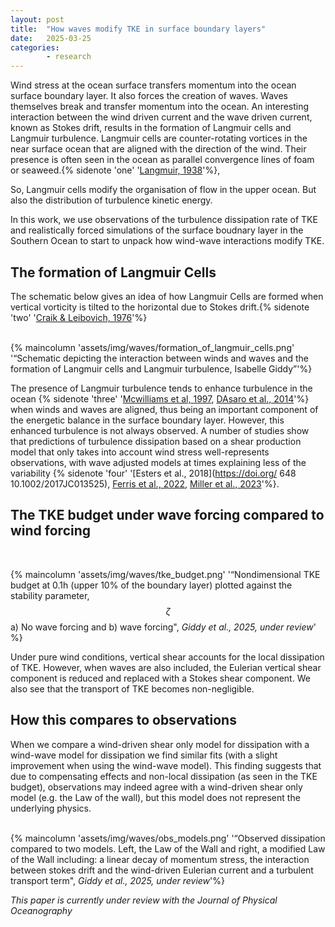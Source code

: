 ```yaml
---
layout: post
title:  "How waves modify TKE in surface boundary layers"
date:   2025-03-25 
categories: 
        - research
---
```


Wind stress at the ocean surface transfers momentum into the ocean surface boundary layer. It also forces the creation of waves. Waves themselves break and transfer momentum into the ocean. An interesting interaction between the wind driven current and the wave driven current, known as Stokes drift, results in the formation of Langmuir cells and Langmuir turbulence. Langmuir cells are counter-rotating vortices in the near surface ocean that are aligned with the direction of the wind. Their presence is often seen in the ocean as parallel convergence lines of foam or seaweed.{% sidenote 'one' '[Langmuir, 1938](http://www.doi.org/10.1126/science.87.2250.119)'%}, 

So, Langmuir cells modify the organisation of flow in the upper ocean. But also the distribution of turbulence kinetic energy. 

In this work, we use observations of the turbulence dissipation rate of TKE and realistically forced simulations of the surface boudnary layer in the Southern Ocean to start to unpack how wind-wave interactions modify TKE. 

## The formation of Langmuir Cells

The schematic below gives an idea of how Langmuir Cells are formed when vertical vorticity is tilted to the horizontal due to Stokes drift.{% sidenote 'two' '[Craik & Leibovich, 1976](http://www.doi.org/10.1017/S0022112076001420)'%} <br>
<br>

{% maincolumn 'assets/img/waves/formation_of_langmuir_cells.png' '“Schematic depicting the interaction between winds and waves and the formation of Langmuir cells and Langmuir turbulence, Isabelle Giddy”'%}

The presence of Langmuir turbulence tends to enhance turbulence in the ocean 
{% sidenote 'three' '[Mcwilliams et al, 1997](https://doi.org/10.1017/S0022112096004375), [DAsaro et al., 2014](https://doi.org/10.1002/2013GL058193)'%} when winds and waves are aligned, thus being an important component of the energetic balance in the surface boundary layer. However, this enhanced turbulence is not always observed. A number of studies show that predictions of turbulence dissipation based on a shear production model that only takes into account wind stress well-represents observations, with wave adjusted models at times explaining less of the variability {% sidenote 'four' '[Esters et al., 2018](https://doi.org/ 648
10.1002/2017JC013525), [Ferris et al., 2022](https://doi.org/10.1175/JPO-D-21-0015.1), [Miller et al., 2023](https://doi.org/10.1029/2022JC018901)'%}. 

## The TKE budget under wave forcing compared to wind forcing
<br>

{% maincolumn 'assets/img/waves/tke_budget.png' '“Nondimensional TKE budget at 0.1h (upper 10% of the boundary layer) plotted against the stability parameter, $$\zeta$$ a) No wave forcing and b) wave forcing", *Giddy et al., 2025, under review*' %}

Under pure wind conditions, vertical shear accounts for the local dissipation of TKE. However, when waves are also included, the Eulerian vertical shear component is reduced and replaced with a Stokes shear component. We also see that the transport of TKE becomes non-negligible.

## How this compares to observations

When we compare a wind-driven shear only model for dissipation with a wind-wave model for dissipation we find similar fits (with a slight improvement when using the wind-wave model). This finding suggests that due to compensating effects and non-local dissipation (as seen in the TKE budget), observations may indeed agree with a wind-driven shear only model (e.g. the Law of the wall), but this model does not represent the underlying physics. <br><br>

{% maincolumn 'assets/img/waves/obs_models.png' '“Observed dissipation compared to two models. Left, the Law of the Wall and right, a modified Law of the Wall including: a linear decay of momentum stress, the interaction between stokes drift and the wind-driven Eulerian current and a turbulent transport term", *Giddy et al., 2025, under review*'%}


*This paper is currently under review with the Journal of Physical Oceanography*


<!-- 
Some edge cases and cautionary examples on using Markdown for writing content using this theme. In particular, list syntax can really knot things up. -->


<!-- 
### Mathjax improperly parsing greater and less than and ampersands inside blocks

The mathjax HTML ```<head>``` scripts have been modified to properly render block style mathjax expressions inside a ```$$ ... $$``` set of character pairs,
using the standard Kramdown parser. Some examples sent to me by Quxiaofeng are now parsing correctly, I believe.

This code:

```latex
$$
  D = \left(\begin{matrix}
  1 & -1 & & & & \\
  &    & \cdots &   & \\
  &    &        & 1 & -1
 \end{matrix}
 \right)
$$
```
yields this:

$$
D = \left(\begin{matrix}
  1 & -1 & & & & \\
  &    & \cdots &   & \\
  &    &        & 1 & -1
\end{matrix}
\right)
$$

Other examples from the [wikia Tex reference](http://latex.wikia.com/wiki/Matrix_environments):

$$
\begin{matrix}
\alpha& \beta^{*}\\
\gamma^{*}& \delta
\end{matrix}
$$


$$
\begin{bmatrix}
\alpha& \beta^{*}\\
\gamma^{*}& \delta
\end{bmatrix}
$$

$$
\begin{Bmatrix}
\alpha& \beta^{*}\\
\gamma^{*}& \delta
\end{Bmatrix}
$$

$$
\begin{vmatrix}
\alpha& \beta^{*}\\
\gamma^{*}& \delta
\end{vmatrix}
$$

$$
\begin{Vmatrix}
\alpha& \beta^{*}\\
\gamma^{*}& \delta
\end{Vmatrix}
$$

$$
\begin{Vmatrix}
\alpha& \beta^{*}\\
\gamma^{*}& \delta
\end{Vmatrix}
$$

However, a problem still exists for inline matrix notation, from an example [here](https://en.wikibooks.org/wiki/LaTeX/Mathematics#Matrices_in_running_text):

A matrix in text must be set smaller: $$ \bigl(\begin{smallmatrix}a & b \\ c & d\end{smallmatrix} \bigr) $$ to not increase leading in a portion of text. The way this inline matrix is written is: ```$$ \bigl(\begin{smallmatrix}a & b \\ c & d\end{smallmatrix} \bigr) $$```

## Edge Case 1 from Quxiaofeng:

### No blank lines between Markdown list items

The issue arises when sidenotes and marginnotes are put into list items.  As mentioned in the main documentation page, lists can be problematic not only for semantic clarity, but also because they can creating formatting issues. For example:

### Related algorithms

+ Split Bregman iteration {% sidenote 1 'Goldstein, T. and Osher, S. (2009). The split Bregman method for l1-regularized problems. SIAM J. Img. Sci., 2:323-343.' %}
+ Dykstra's alternating projection algorithm {% sidenote 2 'Dykstra, R. L. (1983). An algorithm for restricted least squares regression. J. Amer. Statist. Assoc., 78(384):837-842.' %}
+ Proximal point algorithm applied to the dual
+ Numerous applications in statistics and machine learning: lasso, gen. lasso, graphical lasso, (overlapping) group lasso, ...
+ Embraces distributed computing for big data {% sidenote 3 'Boyd, S., Parikh, N., Chu, E., Peleato, B., and Eckstein, J. (2011). Distributed optimization and statistical learning via the alternating direction method of multipliers. Found. Trends Mach. learn., 3(1):1-122.' %}

### Why this matters

Notice how the sidenotes display properly, but the fact that sidenotes have more display 'volume' than the list items themselves causes a horizontal mismatch between the sidenote item's number and its corresponding list item.

Please note that there must be *no blank lines between your list items*. This is due to a really strange thing about the Jekyll Markdown engine I have never noticed before. If you have a list, and you put a blank line between the items like this:

```
  + list item 1

  + list item 2
```

It will create an html tag structure like this:

```
<ul>
   <li>
      <p>list item 1</p>
  </li>
  <li>
      <p>list item 2</p>
   </li>
</ul>
```
Which *totally* goofs up the layout CSS.

However, if your Markdown is this:

```
    + list item 1
    + list item 2
```

It will create a tag structure like this:

```
<ul>
   <li>list item 1</li>
   <li>list item 2</li>
</ul>
```

Here is the same content as above, with a blank line separating the list items. Notice how the sidenotes get squashed into the main content area:


### Remarks on ADMM version 2 - **one blank line** between Markdown list items

Related algorithms

+ Split Bregman iteration {% sidenote 1 'Goldstein, T. and Osher, S. (2009). The split Bregman method for l1-regularized problems. SIAM J. Img. Sci., 2:323-343.' %}

+ Dykstra's alternating projection algorithm {% sidenote 2 'Dykstra, R. L. (1983). An algorithm for restricted least squares regression. J. Amer. Statist. Assoc., 78(384):837-842.' %}

+ Proximal point algorithm applied to the dual

+ Numerous applications in statistics and machine learning: lasso, gen. lasso, graphical lasso, (overlapping) group lasso, ...
<br>
<br>
<br>
<br>

### Liquid tag parsing strangeness

Example of the proper way to write an url inside a *Liquid* full-width image tag.

This code: ```{{ '{% fullwidth "assets/img/rhino.png" "Tuftes pet rhino (via <a href=\"//www.edwardtufte.com/tufte/\">Edward Tufte</a>)" ' }} %}```

produces the following image with a title. Notice that I have had to escape the double quotes in the HTML with a backslash. Also, the example above leaves out the single quote in 'Tufte's" because of the topsy-turvy way that you have to escape the escapes in code sections that are used for illustrative purposes in this text. Bottom line is that there are occasionally some odd interactions between the Markdown parser, custom *Liquid* tags and HTML.
{% fullwidth "assets/img/rhino.png" "Tufte's pet rhino (via <a href=\"//www.edwardtufte.com/tufte/\">Edward Tufte</a>)" %} --> 
